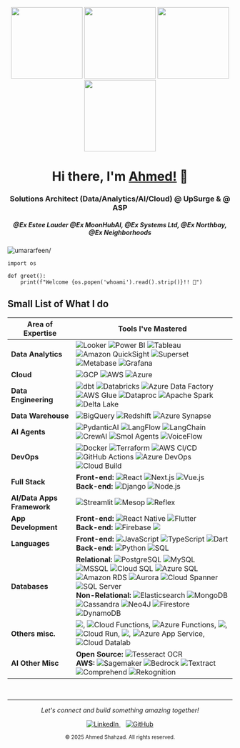 <p align="center"> <img src="https://octodex.github.com/images/vinyltocat.png" height="160px" width="160px"> <img src="https://octodex.github.com/images/daftpunktocat-thomas.gif" height="160px" width="160px"> <img src="https://octodex.github.com/images/daftpunktocat-guy.gif" height="160px" width="160px"> <img src="https://octodex.github.com/images/Robotocat.png" height="160px" width="160px"></p>

<h1 align="center">Hi there, I'm <a href="https://github.com/ahmed141"  target="_blank">Ahmed!</a> 👋</h1>
    
<h3 align="center">Solutions Architect (Data/Analytics/AI/Cloud) @ UpSurge & @ ASP</h3>
<h5 align="center">@Ex Estee Lauder @Ex MoonHubAI, @Ex Systems Ltd, @Ex Northbay, @Ex Neighborhoods</h5>
<p align="left"> <img src="https://komarev.com/ghpvc/?username=Anon-Exloiter&style=flat&color=blueviolet" alt=umararfeen/> </p>

```python3
import os

def greet():
    print(f"Welcome {os.popen('whoami').read().strip()}!! 👋")
```

## Small List of What I do

| **Area of Expertise**      | **Tools I've Mastered**                                                                                                                                                                                                                                  |
|----------------------------|---------------------------------------------------------------------------------------------------------------------------------------------------------------------------------------------------------------------------------------------------------|
| **Data Analytics**         | ![Looker](https://img.shields.io/badge/Looker-4285F4?logo=google&logoColor=white) ![Power BI](https://img.shields.io/badge/Power%20BI-F2C811?logo=powerbi&logoColor=black) ![Tableau](https://img.shields.io/badge/Tableau-E97627?logo=tableau&logoColor=white) ![Amazon QuickSight](https://img.shields.io/badge/Amazon%20QuickSight-232F3E?logo=amazonaws&logoColor=white) ![Superset](https://img.shields.io/badge/Superset-20A7C9?logo=apache&logoColor=white) ![Metabase](https://img.shields.io/badge/Metabase-509EE3?logo=metabase&logoColor=white) ![Grafana](https://img.shields.io/badge/Grafana-F46800?logo=grafana&logoColor=white)                                                                                                                                                             |
| **Cloud**                  | ![GCP](https://img.shields.io/badge/Google_Cloud-4285F4?logo=googlecloud&logoColor=white) ![AWS](https://img.shields.io/badge/AWS-232F3E?logo=amazonaws&logoColor=white) ![Azure](https://img.shields.io/badge/Azure-0078D4?logo=microsoftazure&logoColor=white) |
| **Data Engineering**       | ![dbt](https://img.shields.io/badge/dbt-FF694B?logo=dbt&logoColor=white) ![Databricks](https://img.shields.io/badge/Databricks-FC6D26?logo=databricks&logoColor=white) ![Azure Data Factory](https://img.shields.io/badge/Azure%20Data%20Factory-0078D4?logo=azure-data-factory&logoColor=white) ![AWS Glue](https://img.shields.io/badge/AWS%20Glue-232F3E?logo=amazonaws&logoColor=white) ![Dataproc](https://img.shields.io/badge/Dataproc-4285F4?logo=googlecloud&logoColor=white) ![Apache Spark](https://img.shields.io/badge/Apache%20Spark-E25A1C?logo=apache-spark&logoColor=white) ![Delta Lake](https://img.shields.io/badge/Delta%20Lake-00ADD8?logo=delta&logoColor=white)                                        |
| **Data Warehouse**         | ![BigQuery](https://img.shields.io/badge/BigQuery-4285F4?logo=googlecloud&logoColor=white) ![Redshift](https://img.shields.io/badge/Amazon_Redshift-232F3E?logo=amazonaws&logoColor=white) ![Azure Synapse](https://img.shields.io/badge/Azure%20Synapse-0078D4?logo=microsoftazure&logoColor=white)                                                                           |
| **AI Agents**              | ![PydanticAI](https://img.shields.io/badge/PydanticAI-E6484F?logo=python&logoColor=white) ![LangFlow](https://img.shields.io/badge/LangFlow-3178C6?logo=flow&logoColor=white) ![LangChain](https://img.shields.io/badge/LangChain-121D33?logo=chainlink&logoColor=white) ![CrewAI](https://img.shields.io/badge/CrewAI-00897B?logo=python&logoColor=white) ![Smol Agents](https://img.shields.io/badge/Smol%20Agents-FF6B6B?logo=python&logoColor=white) ![VoiceFlow](https://img.shields.io/badge/VoiceFlow-1B1B1B?logo=voice&logoColor=white) |
| **DevOps**                 | ![Docker](https://img.shields.io/badge/Docker-2496ED?logo=docker&logoColor=white) ![Terraform](https://img.shields.io/badge/Terraform-623CE4?logo=terraform&logoColor=white) ![AWS CI/CD](https://img.shields.io/badge/AWS%20CI%2FCD-232F3E?logo=amazonaws&logoColor=white) ![GitHub Actions](https://img.shields.io/badge/GitHub%20Actions-2088FF?logo=github-actions&logoColor=white) ![Azure DevOps](https://img.shields.io/badge/Azure%20DevOps-0078D7?logo=azure-devops&logoColor=white) ![Cloud Build](https://img.shields.io/badge/Cloud%20Build-4285F4?logo=googlecloud&logoColor=white) |
| **Full Stack**             | **Front-end:** ![React](https://img.shields.io/badge/React-61DAFB?logo=react&logoColor=black) ![Next.js](https://img.shields.io/badge/Next.js-000000?logo=nextdotjs&logoColor=white) ![Vue.js](https://img.shields.io/badge/Vue.js-4FC08D?logo=vuedotjs&logoColor=white) <br> **Back-end:** ![Django](https://img.shields.io/badge/Django-092E20?logo=django&logoColor=white) ![Node.js](https://img.shields.io/badge/Node.js-339933?logo=nodedotjs&logoColor=white)                                                                                                                                                                  |
| **AI/Data Apps Framework** | ![Streamlit](https://img.shields.io/badge/Streamlit-FF4B4B?logo=streamlit&logoColor=white) ![Mesop](https://img.shields.io/badge/Mesop-00ADD8?logo=go&logoColor=white) ![Reflex](https://img.shields.io/badge/Reflex-000000?logo=python&logoColor=white) |
| **App Development**        | **Front-end:** ![React Native](https://img.shields.io/badge/React_Native-61DAFB?logo=react&logoColor=black) ![Flutter](https://img.shields.io/badge/Flutter-02569B?logo=flutter&logoColor=white) <br> **Back-end:** ![Firebase](https://img.shields.io/badge/Firebase-FFCA28?logo=firebase&logoColor=black) <img src="https://img.shields.io/badge/Amazon-Cognito-orange">        |
| **Languages**              | **Front-end:** ![JavaScript](https://img.shields.io/badge/JavaScript-F7DF1E?logo=javascript&logoColor=black) ![TypeScript](https://img.shields.io/badge/TypeScript-3178C6?logo=typescript&logoColor=white) ![Dart](https://img.shields.io/badge/Dart-0175C2?logo=dart&logoColor=white) <br> **Back-end:** ![Python](https://img.shields.io/badge/Python-3776AB?logo=python&logoColor=white) ![SQL](https://img.shields.io/badge/SQL-4479A1?logo=postgresql&logoColor=white) |
| **Databases**              | **Relational:** ![PostgreSQL](https://img.shields.io/badge/PostgreSQL-336791?logo=postgresql&logoColor=white) ![MySQL](https://img.shields.io/badge/MySQL-4479A1?logo=mysql&logoColor=white) ![MSSQL](https://img.shields.io/badge/MSSQL-CC2927?logo=microsoftsqlserver&logoColor=white) ![Cloud SQL](https://img.shields.io/badge/Cloud%20SQL-4285F4?logo=googlecloud&logoColor=white) ![Azure SQL](https://img.shields.io/badge/Azure%20SQL-0078D4?logo=microsoftazure&logoColor=white) ![Amazon RDS](https://img.shields.io/badge/Amazon%20RDS-232F3E?logo=amazonaws&logoColor=white) ![Aurora](https://img.shields.io/badge/AWS%20Aurora-232F3E?logo=amazonaws&logoColor=white) ![Cloud Spanner](https://img.shields.io/badge/Cloud%20Spanner-4285F4?logo=googlecloud&logoColor=white) ![SQL Server](https://img.shields.io/badge/SQL%20Server-CC2927?logo=microsoftsqlserver&logoColor=white) <br> **Non-Relational:** ![Elasticsearch](https://img.shields.io/badge/Elasticsearch-005571?logo=elasticsearch&logoColor=white) ![MongoDB](https://img.shields.io/badge/MongoDB-47A248?logo=mongodb&logoColor=white) ![Cassandra](https://img.shields.io/badge/Cassandra-1287B1?logo=apache-cassandra&logoColor=white) ![Neo4J](https://img.shields.io/badge/Neo4J-008CC1?logo=neo4j&logoColor=white) ![Firestore](https://img.shields.io/badge/Firestore-FFCA28?logo=firebase&logoColor=black) ![DynamoDB](https://img.shields.io/badge/DynamoDB-232F3E?logo=amazonaws&logoColor=white) |
| **Others misc.**           | <img src="https://img.shields.io/badge/Amazon-Lambda-orange">, ![Cloud Functions](https://img.shields.io/badge/Cloud%20Functions-4285F4?logo=googlecloud&logoColor=white), ![Azure Functions](https://img.shields.io/badge/Azure%20Functions-0062AD?logo=azure-functions&logoColor=white), <img src="https://img.shields.io/badge/Amazon-API_Gateway-orange">, ![Cloud Run](https://img.shields.io/badge/Cloud%20Run-4285F4?logo=googlecloud&logoColor=white), <img src="https://img.shields.io/badge/Amazon-Fargate-orange">, ![Azure App Service](https://img.shields.io/badge/Azure%20App%20Service-0078D4?logo=microsoftazure&logoColor=white), ![Cloud Datalab](https://img.shields.io/badge/Cloud%20Datalab-4285F4?logo=googlecloud&logoColor=white)                                                          |
| **AI Other Misc**          | **Open Source:** ![Tesseract OCR](https://img.shields.io/badge/Tesseract%20OCR-4285F4?logo=google&logoColor=white) <br> **AWS:** ![Sagemaker](https://img.shields.io/badge/Sagemaker-232F3E?logo=amazonaws&logoColor=white) ![Bedrock](https://img.shields.io/badge/Bedrock-232F3E?logo=amazonaws&logoColor=white) ![Textract](https://img.shields.io/badge/Textract-232F3E?logo=amazonaws&logoColor=white) ![Comprehend](https://img.shields.io/badge/Comprehend-232F3E?logo=amazonaws&logoColor=white) ![Rekognition](https://img.shields.io/badge/Rekognition-232F3E?logo=amazonaws&logoColor=white) |




<br>
<hr>

<div align="center">
  <p align="center">
    <i>Let's connect and build something amazing together!</i>
  </p>
  
  <a href="https://www.linkedin.com/in/ahmedshahzad141" target="_blank">
    <img src="https://img.shields.io/badge/LinkedIn-0077B5?style=flat&logo=linkedin&logoColor=white" alt="LinkedIn" />
  </a>
  &nbsp;&nbsp;
  <a href="https://github.com/ahmed141" target="_blank">
    <img src="https://img.shields.io/badge/GitHub-181717?style=flat&logo=github&logoColor=white" alt="GitHub" />
  </a>
  
  <p align="center">
    <sub>© 2025 Ahmed Shahzad. All rights reserved.</sub>
  </p>
</div>
